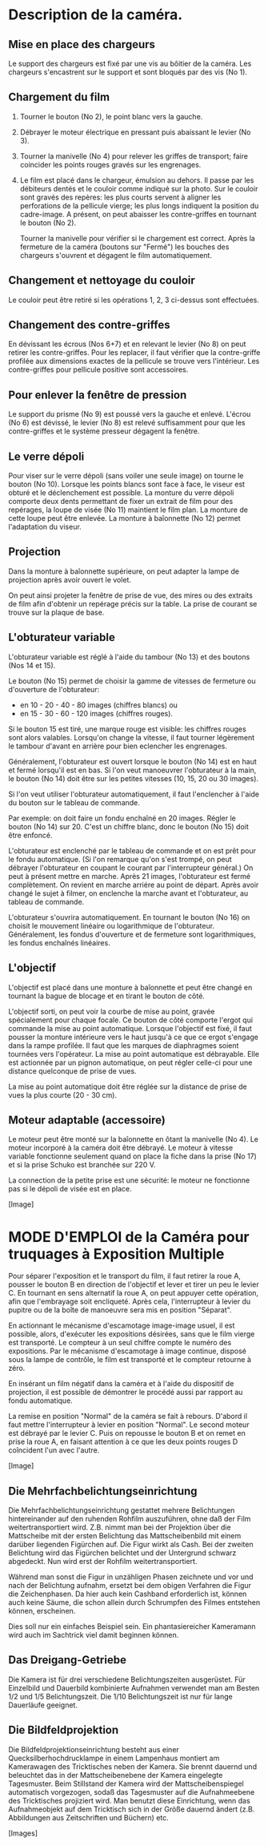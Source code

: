 Description de la caméra.
=========================

Mise en place des chargeurs
---------------------------
Le support des chargeurs est fixé par une vis au bôitier de la caméra.
Les chargeurs s'encastrent sur le support et sont bloqués par des vis
(No 1).

Chargement du film
------------------
1. Tourner le bouton (No 2), le point blanc vers la gauche.
2. Débrayer le moteur électrique en pressant puis abaissant le levier
   (No 3).
3. Tourner la manivelle (No 4) pour relever les griffes de transport;
   faire coincider les points rouges gravés sur les engrenages.
4. Le film est placé dans le chargeur, émulsion au dehors. Il passe
   par les débiteurs dentés et le couloir comme indiqué sur la photo.
   Sur le couloir sont gravés des repères: les plus courts servent à
   aligner les perforations de la pellicule vierge; les plus longs
   indiquent la position du cadre-image. A présent, on peut abaisser
   les contre-griffes en tournant le bouton (No 2).

   Tourner la manivelle pour vérifier si le chargement est correct.
   Après la fermeture de la caméra (boutons sur "Fermé") les bouches
   des chargeurs s'ouvrent et dégagent le film automatiquement.

Changement et nettoyage du couloir
----------------------------------
Le couloir peut être retiré si les opérations 1, 2, 3 ci-dessus sont
effectuées.

Changement des contre-griffes
-----------------------------
En dévissant les écrous (Nos 6+7) et en relevant le levier (No 8) on
peut retirer les contre-griffes. Pour les replacer, il faut vérifier
que la contre-griffe profilée aux dimensions exactes de la pellicule
se trouve vers l'intérieur. Les contre-griffes pour pellicule positive
sont accessoires.

Pour enlever la fenêtre de pression
-----------------------------------
Le support du prisme (No 9) est poussé vers la gauche et enlevé.
L'écrou (No 6) est dévissé, le levier (No 8) est relevé suffisamment
pour que les contre-griffes et le système presseur dégagent la
fenêtre.

Le verre dépoli
---------------
Pour viser sur le verre dépoli (sans voiler une seule image) on tourne
le bouton (No 10). Lorsque les points blancs sont face à face, le
viseur est obturé et le déclenchement est possible. La monture du
verre dépoli comporte deux dents permettant de fixer un extrait de
film pour des repérages, la loupe de visée (No 11) maintient le film
plan. La monture de cette loupe peut être enlevée. La monture à
baîonnette (No 12) permet l'adaptation du viseur.

Projection
----------
Dans la monture à baîonnette supérieure, on peut adapter la lampe de
projection après avoir ouvert le volet.

On peut ainsi projeter la fenêtre de prise de vue, des mires ou des
extraits de film afin d'obtenir un repérage précis sur la table. La
prise de courant se trouve sur la plaque de base.

L'obturateur variable
---------------------
L'obturateur variable est réglé à l'aide du tambour (No 13) et des
boutons (Nos 14 et 15).

Le bouton (No 15) permet de choisir la gamme de vitesses de fermeture
ou d'ouverture de l'obturateur:
  - en 10 - 20 - 40 - 80 images (chiffres blancs) ou
  - en 15 - 30 - 60 - 120 images (chiffres rouges).

Si le bouton 15 est tiré, une marque rouge est visible: les chiffres
rouges sont alors valables. Lorsqu'on change la vitesse, il faut
tourner légèrement le tambour d'avant en arrière pour bien eclencher
les engrenages.

Généralement, l'obturateur est ouvert lorsque le bouton (No 14) est en
haut et fermé lorsqu'il est en bas. Si l'on veut manoeuvrer
l'obturateur à la main, le bouton (No 14) doit être sur les petites
vitesses (10, 15, 20 ou 30 images).

Si l'on veut utiliser l'obturateur automatiquement, il faut
l'enclencher à l'aide du bouton sur le tableau de commande.

Par exemple: on doit faire un fondu enchaîné en 20 images. Régler le
bouton (No 14) sur 20. C'est un chiffre blanc, donc le bouton (No 15)
doit être enfoncé.

L'obturateur est enclenché par le tableau de commande et on est prêt
pour le fondu automatique. (Si l'on remarque qu'on s'est trompé, on
peut débrayer l'obturateur en coupant le courant par l'interrupteur
général.) On peut à présent mettre en marche.
Après 21 images, l'obturateur est fermé complètement. On revient en
marche arriére au point de départ. Après avoir changé le sujet à
filmer, on enclenche la marche avant et l'obturateur, au tableau de
commande.

L'obturateur s'ouvrira automatiquement. En tournant le bouton (No 16)
on choisit le mouvement linéaire ou logarithmique de l'obturateur.
Généralement, les fondus d'ouverture et de fermeture sont
logarithmiques, les fondus enchaînés linéaires.

L'objectif
----------
L'objectif est placé dans une monture à baîonnette et peut être changé
en tournant la bague de blocage et en tirant le bouton de côté.

L'objectif sorti, on peut voir la courbe de mise au point, gravée
spécialement pour chaque focale. Ce bouton de côté comporte l'ergot
qui commande la mise au point automatique. Lorsque l'objectif est
fixé, il faut pousser la monture intérieure vers le haut jusqu'à ce
que ce ergot s'engage dans la rampe profilée. Il faut que les marques
de diaphragmes soient tournées vers l'opérateur. La mise au point
automatique est débrayable. Elle est actionnée par un pignon
automatique, on peut régler celle-ci pour une distance quelconque de
prise de vues.

La mise au point automatique doit être réglée sur la distance de prise
de vues la plus courte (20 - 30 cm).

Moteur adaptable (accessoire)
-----------------------------
Le moteur peut être monté sur la baîonnette en ôtant la manivelle
(No 4). Le moteur incorporé à la caméra doit être débrayé.
Le moteur à vitesse variable fonctionne seulement quand on place la
fiche dans la prise (No 17) et si la prise Schuko est branchée sur
220 V.

La connection de la petite prise est une sécurité: le moteur ne
fonctionne pas si le dépoli de visée est en place.

[Image]

MODE D'EMPLOI de la Caméra pour truquages à Exposition Multiple
===============================================================

Pour séparer l'exposition et le transport du film, il faut retirer la
roue A, pousser le bouton B en direction de l'objectif et lever et
tirer un peu le levier C. En tournant en sens alternatif la roue A, on
peut appuyer cette opération, afin que l'embrayage soit encliqueté.
Après cela, l'interrupteur à levier du pupitre ou de la boîte de
manoeuvre sera mis en position "Séparat".

En actionnant le mécanisme d'escamotage image-image usuel, il est
possible, alors, d'exécuter les expositions désirées, sans que le film
vierge est transporté. Le compteur à un seul chiffre compte le numéro
des expositions. Par le mécanisme d'escamotage à image continue,
disposé sous la lampe de contrôle, le film est transporté et le
compteur retourne à zéro.

En insérant un film négatif dans la caméra et à l'aide du dispositif
de projection, il est possible de démontrer le procédé aussi par
rapport au fondu automatique.

La remise en position "Normal" de la caméra se fait à rebours. D'abord
il faut mettre l'interrupteur à levier en position "Normal". Le second
moteur est débrayé par le levier C. Puis on repousse le bouton B et on
remet en prise la roue A, en faisant attention à ce que les deux
points rouges D coîncident l'un avec l'autre.

[Image]

Die Mehrfachbelichtungseinrichtung
----------------------------------
Die Mehrfachbelichtungseinrichtung gestattet mehrere Belichtungen
hintereinander auf den ruhenden Rohfilm auszuführen, ohne daß der Film
weitertransportiert wird.
Z.B. nimmt man bei der Projektion über die Mattscheibe mit der ersten
Belichtung das Mattscheibenbild mit einem darüber liegenden Figürchen
auf. Die Figur wirkt als Cash. Bei der zweiten Belichtung wird das
Figürchen belichtet und der Untergrund schwarz abgedeckt. Nun wird
erst der Rohfilm weitertransportiert.

Während man sonst die Figur in unzähligen Phasen zeichnete und vor und
nach der Belichtung aufnahm, ersetzt bei dem obigen Verfahren die
Figur die Zeichenphasen. Da hier auch kein Cashband erforderlich ist,
können auch keine Säume, die schon allein durch Schrumpfen des Filmes
entstehen können, erscheinen.

Dies soll nur ein einfaches Beispiel sein. Ein phantasiereicher
Kameramann wird auch im Sachtrick viel damit beginnen können.

Das Dreigang-Getriebe
---------------------
Die Kamera ist für drei verschiedene Belichtungszeiten ausgerüstet.
Für Einzelbild und Dauerbild kombinierte Aufnahmen verwendet man am
Besten 1/2 und 1/5 Belichtungszeit. Die 1/10 Belichtungszeit ist nur
für lange Dauerläufe geeignet.

Die Bildfeldprojektion
----------------------
Die Bildfeldprojektionseinrichtung besteht aus einer
Quecksilberhochdrucklampe in einem Lampenhaus montiert am Kamerawagen
des Tricktisches neben der Kamera. Sie brennt dauernd und beleuchtet
das in der Mattscheibenebene der Kamera eingelegte Tagesmuster.
Beim Stillstand der Kamera wird der Mattscheibenspiegel automatisch
vorgezogen, sodaß das Tagesmuster auf die Aufnahmeebene des
Tricktisches projiziert wird. Man benutzt diese Einrichtung, wenn das
Aufnahmeobjekt auf dem Tricktisch sich in der Größe dauernd ändert
(z.B. Abbildungen aus Zeitschriften und Büchern) etc.

[Images]
